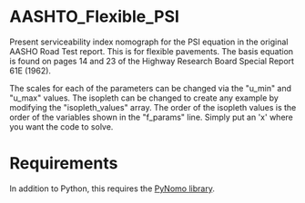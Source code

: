 # AASHTO_Flexible_PSI
Present serviceability index nomograph for the PSI equation in the original AASHO Road Test report. This is for flexible pavements. The basis equation is found on pages 14 and 23 of the Highway Research Board Special Report 61E (1962).

The scales for each of the parameters can be changed via the "u_min" and "u_max" values. The isopleth can be changed to create any example by modifying the "isopleth_values" array. The order of the isopleth values is the order of the variables shown in the "f_params" line. Simply put an 'x' where you want the code to solve.

# Requirements

In addition to Python, this requires the [PyNomo library](https://github.com/lefakkomies/pynomo).
